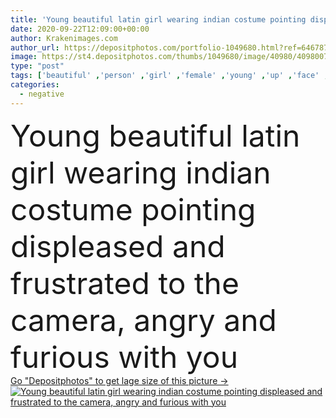 ```yaml
---
title: 'Young beautiful latin girl wearing indian costume pointing displeased and frustrated to the camera, angry and furious with you '
date: 2020-09-22T12:09:00+00:00
author: Krakenimages.com
author_url: https://depositphotos.com/portfolio-1049680.html?ref=64678756
image: https://st4.depositphotos.com/thumbs/1049680/image/40980/409800700/api_thumb_450.jpg?forcejpeg=true
type: "post"
tags: ['beautiful' ,'person' ,'girl' ,'female' ,'young' ,'up' ,'face' ,'brunette' ,'expression' ,'traditional' ,'woman' ,'finger' ,'emotional' ,'pointing' ,'looking' ,'camera' ,'american' ,'negative' ,'angry' ,'bad' ,'mad' ,'you' ,'serious' ,'shouting' ,'screaming' ,'costume' ,'upset' ,'anger' ,'Furious' ,'displeased' ,'gesture' ,'plume' ,'showing' ,'arms' ,'india' ,'rage' ,'latin' ,'ethnic' ,'indian' ,'feathers' ,'native' ,'Hispanic' ,'unhappy' ,'frustrated' ,'yelling' ,'blame' ,'cherokee' ,'accuse' ]
categories: 
  - negative
---
```

<div aling="center">
            <font size="60"> Young beautiful latin girl wearing indian costume pointing displeased and frustrated to the camera, angry and furious with you</font>   
</div>
<div>
    <a href='https://st4.depositphotos.com/thumbs/1049680/image/40980/409800700/api_thumb_450.jpg?forcejpeg=true?ref=64678756' target=_blank > Go "Depositphotos" to get lage size of this picture ->
        <img href='https://st4.depositphotos.com/thumbs/1049680/image/40980/409800700/api_thumb_450.jpg?forcejpeg=true?ref=64678756' src='https://st4.depositphotos.com/1049680/40980/i/950/depositphotos_409800700-stock-photo-young-beautiful-latin-girl-wearing.jpg?forcejpeg=true' alt='Young beautiful latin girl wearing indian costume pointing displeased and frustrated to the camera, angry and furious with you' >
    </a>
</div>
